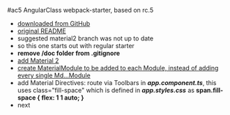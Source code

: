 #ac5
AngularClass webpack-starter, based on rc.5

* [downloaded from GitHub](https://github.com/AngularClass/angular2-webpack-starter.git)
* [original README](doc/README.md)
* suggested material2 branch was not up to date
* so this one starts out with regular starter
* **remove /doc folder from .gitignore**  
* [add Material 2](doc/addMaterial.md)
* [create MaterialModule to be added to each Module, instead of adding every single Md...Module](doc/addMaterialModule.md)
* add Material Directives: route via Toolbars in ***app.component.ts***, this uses class="fill-space" which is defined in ***app.styles.css*** as
    **span.fill-space {
        flex: 1 1 auto;
    }**
* next